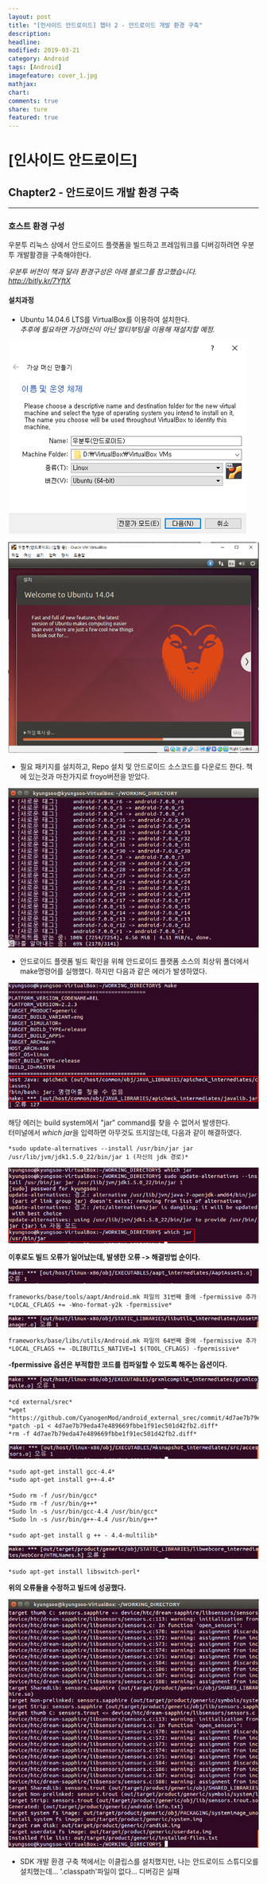 ```yaml
---
layout: post
title: "[인사이드 안드로이드] 챕터 2 - 안드로이드 개발 환경 구축"
description:
headline:
modified: 2019-03-21
category: Android
tags: [Android]
imagefeature: cover_1.jpg
mathjax:
chart:
comments: true
share: ture
featured: true
---
```


# [인사이드 안드로이드]


## Chapter2 - 안드로이드 개발 환경 구축


---------------------------------------


### 호스트 환경 구성

우분투 리눅스 상에서 안드로이드 플랫폼을 빌드하고 프레임워크를 디버깅하려면 우분투 개발활경을 구축해야한다.

*우분투 버전이 책과 달라 환경구성은 아래 블로그를 참고했습니다.*  
*http://bitly.kr/7YftX*

#### 설치과정

* Ubuntu 14.04.6 LTS를 VirtualBox를 이용하여 설치한다.  
*추후에 필요하면 가상머신이 아닌 멀티부팅을 이용해 재설치할 예정.*  

![Alt text](/images/post/install1.PNG "설치1")

![Alt text](/images/post/install2.PNG "설치2")

* 필요 패키지를 설치하고, Repo 설치 및 안드로이드 소스코드를 다운로드 한다. 책에 있는것과 마찬가지로 froyo버전을 받았다.

![Alt text](/images/post/install3.PNG "설치3")

* 안드로이드 플랫폼 빌드 확인을 위해 안드로이드 플랫폼 소스의 최상위 폴더에서 make명령어를 실행했다. 하지만 다음과 같은 에러가 발생하였다.

![Alt text](/images/post/error1.PNG "에러1")

해당 에러는 build system에서 "jar" command를 찾을 수 없어서 발생한다.  
터미널에서 *which jar*을 입력하면 아무것도 뜨지않는데, 다음과 같이 해결하였다.  
```
*sudo update-alternatives --install /usr/bin/jar jar /usr/lib/jvm/jdk1.5.0_22/bin/jar 1 (자신의 jdk 경로)*
```

![Alt text](/images/post/error2.PNG "에러2")

**이후로도 빌드 오류가 일어났는데, 발생한 오류 -> 해결방법 순이다.**

![Alt text](/images/post/error3.PNG "에러3")
```
frameworks/base/tools/aapt/Android.mk 파일의 31번째 줄에 -fpermissive 추가  
*LOCAL_CFLAGS += -Wno-format-y2k -fpermissive*
```

![Alt text](/images/post/error4.PNG "에러4")
```
frameworks/base/libs/utils/Android.mk 파일의 64번째 줄에 -fpermissive 추가  
*LOCAL_CFLAGS += -DLIBUTILS_NATIVE=1 $(TOOL_CFLAGS) -fpermissive*
```

**-fpermissive 옵션은 부적합한 코드를 컴파일할 수 있도록 해주는 옵션이다.**

![Alt text](/images/post/error5.PNG "에러5")
```
*cd external/srec*  
*wget "https://github.com/CyanogenMod/android_external_srec/commit/4d7ae7b79eda47e489669fbbe1f91ec501d42fb2.diff"*  
*patch -p1 < 4d7ae7b79eda47e489669fbbe1f91ec501d42fb2.diff*  
*rm -f 4d7ae7b79eda47e489669fbbe1f91ec501d42fb2.diff*  
```

![Alt text](/images/post/error6.PNG "에러6")
```
*sudo apt-get install gcc-4.4*  
*sudo apt-get install g++-4.4*  

*Sudo rm -f /usr/bin/gcc*  
*Sudo rm -f /usr/bin/g++*  
*Sudo ln -s /usr/bin/gcc-4.4 /usr/bin/gcc*  
*Sudo ln -s /usr/bin/g++-4.4 /usr/bin/g++*  
    
*sudo apt-get install g ++ - 4.4-multilib*  
```

![Alt text](/images/post/error7.PNG "에러7")
```
*sudo apt-get install libswitch-perl*
```

**위의 오류들을 수정하고 빌드에 성공했다.**

![Alt text](/images/post/build.PNG "빌드완료")


* SDK 개발 환경 구축
책에서는 이클립스를 설치했지만, 나는 안드로이드 스튜디오를 설치했는데... '.classpath'파일이 없다... 디버깅은 실패